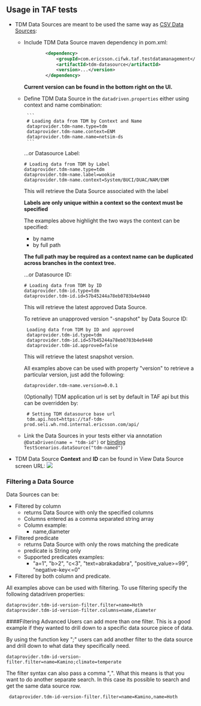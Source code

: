 ## Usage in TAF tests

- TDM Data Sources are meant to be used the same way as [CSV Data Sources](https://taf.seli.wh.rnd.internal.ericsson.com/taflanding/userdocs/Latest/taf_concepts/data-driven-testing.html):
    - Include TDM Data Source maven dependency in pom.xml:
      ```xml
              <dependency>
                  <groupId>com.ericsson.cifwk.taf.testdatamanagement</groupId>
                  <artifactId>tdm-datasource</artifactId>
                  <version>...</version>
              </dependency>
      ```
      
      **Current version can be found in the bottom right on the UI.**

    - Define TDM Data Source in the `datadriven.properties` either using context and 
    name combination:

           ```
           # Loading data from TDM by Context and Name
           dataprovider.tdm-name.type=tdm
           dataprovider.tdm-name.context=ENM
           dataprovider.tdm-name.name=netsim-ds
           ```

      ...or Datasource Label:

      ```
      # Loading data from TDM by Label
      dataprovider.tdm-name.type=tdm
      dataprovider.tdm-name.label=wookie
      dataprovider.tdm-name.context=System/BUCI/DUAC/NAM/ENM
      ```

      This will retrieve the Data Source associated with the label

      **Labels are only unique within a context so the context must be specified**

      The examples above highlight the two ways the context can be specified:
      * by name
      * by full path

      **The full path may be required as a context name can be duplicated across branches in the context tree.** 

      ...or Datasource ID:

      ```
      # Loading data from TDM by ID
      dataprovider.tdm-id.type=tdm
      dataprovider.tdm-id.id=57b45244a78eb0783b4e9440
      ```
      This will retrieve the latest approved Data Source. 

      To retrieve an unapproved version "-snapshot" by Data Source ID:
      
      ```
       Loading data from TDM by ID and approved
       dataprovider.tdm-id.type=tdm
       dataprovider.tdm-id.id=57b45244a78eb0783b4e9440
       dataprovider.tdm-id.approved=false
      ``` 
      
      This will retrieve the latest snapshot version.
      
      All examples above can be used with property "version" to retrieve a particular version, just add the following:
      
      ```
      dataprovider.tdm-name.version=0.0.1
      ```
      
      (Optionally) TDM application url is set by default in TAF api but this can be overridden by:
      
      ```
       # Setting TDM datasource base url
       tdm.api.host=https://taf-tdm-prod.seli.wh.rnd.internal.ericsson.com/api/
       ```  
    - Link the Data Sources in your tests either via annotation `@DataDriven(name = "tdm-id")` or
        [binding](https://taf.seli.wh.rnd.internal.ericsson.com/taflanding/userdocs/Latest/taf_concepts/taf_scenarios/manipulating_data.html)
        `TestScenarios.dataSource("tdm-named")`
- TDM Data Source **Context** and **ID** can be found in <a ui-sref="documentation.datasource-view">View Data Source</a> screen URL:
    <img src="assets/images/screens/datasource_view_url.png" class="docs-screenshot">
    
### Filtering a Data Source
  
Data Sources can be:

 - Filtered by column
    - returns Data Source with only the specified columns
    - Columns entered as a comma separated string array
    - Column example:
        - name,diameter
 - Filtered predicate
    - returns Data Source with only the rows matching the predicate
    - predicate is String only
    - Supported predicates examples:
        - "a=1", "b>2", "c<3", "text=abrakadabra", "positive_value>=99", "negative-key<=0"
 - Filtered by both column and predicate.
 
 All examples above can be used with filtering. To use filtering specify the following datadriven properties:
 
 ```
 dataprovider.tdm-id-version-filter.filter=name=Hoth
 dataprovider.tdm-id-version-filter.columns=name,diameter
 ```
 
 ####Filtering Advanced
 Users can add more than one filter. This is a good example if they wanted to drill down to a specific 
 data source piece of data.
 
 By using the function key "*;*" users can add another filter to the data source and drill down to what data they specifically need.

  ```
  dataprovider.tdm-id-version-filter.filter=name=Kamino;climate=temperate
  ```
 
The filter syntax can also pass a comma "*,*". What this means is that you want to do another separate 
search. In this case its possible to search and get the same data source row. 

 ```
  dataprovider.tdm-id-version-filter.filter=name=Kamino,name=Hoth
 ```
